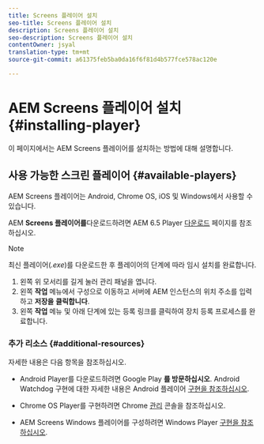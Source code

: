 ```yaml
---
title: Screens 플레이어 설치
seo-title: Screens 플레이어 설치
description: Screens 플레이어 설치
seo-description: Screens 플레이어 설치
contentOwner: jsyal
translation-type: tm+mt
source-git-commit: a61375feb5ba0da16f6f81d4b577fce578ac120e

---
```



# AEM Screens 플레이어 설치 {#installing-player}

이 페이지에서는 AEM Screens 플레이어를 설치하는 방법에 대해 설명합니다.

## 사용 가능한 스크린 플레이어 {#available-players}

AEM Screens 플레이어는 Android, Chrome OS, iOS 및 Windows에서 사용할 수 있습니다.

AEM **Screens 플레이어를**&#x200B;다운로드하려면 AEM 6.5 Player [다운로드](https://download.macromedia.com/screens/) 페이지를 참조하십시오.

>[!NOTE]
>
>최신 플레이어(*.exe*)를 다운로드한 후 플레이어의 단계에 따라 임시 설치를 완료합니다.
>
>1. 왼쪽 위 모서리를 길게 눌러 관리 패널을 엽니다.
>1. 왼쪽 **작업** 메뉴에서 구성으로 이동하고 서버에 AEM 인스턴스의 위치 주소를 입력하고 **저장을** **클릭합니다**.
>1. 왼쪽 **작업** 메뉴 및 아래 단계에 있는 등록 링크를 클릭하여 장치 등록 프로세스를 완료합니다.


### 추가 리소스 {#additional-resources}

자세한 내용은 다음 항목을 참조하십시오.

* Android Player를 다운로드하려면 Google Play **를 방문하십시오**. Android Watchdog 구현에 대한 자세한 내용은 Android 플레이어 [구현을 참조하십시오](implementing-android-player.md).

* Chrome OS Player를 구현하려면 Chrome [관리](implementing-chrome-os-player.md) 콘솔을 참조하십시오.

* AEM Screens Windows 플레이어를 구성하려면 Windows Player [구현을 참조하십시오](implementing-windows-player.md).